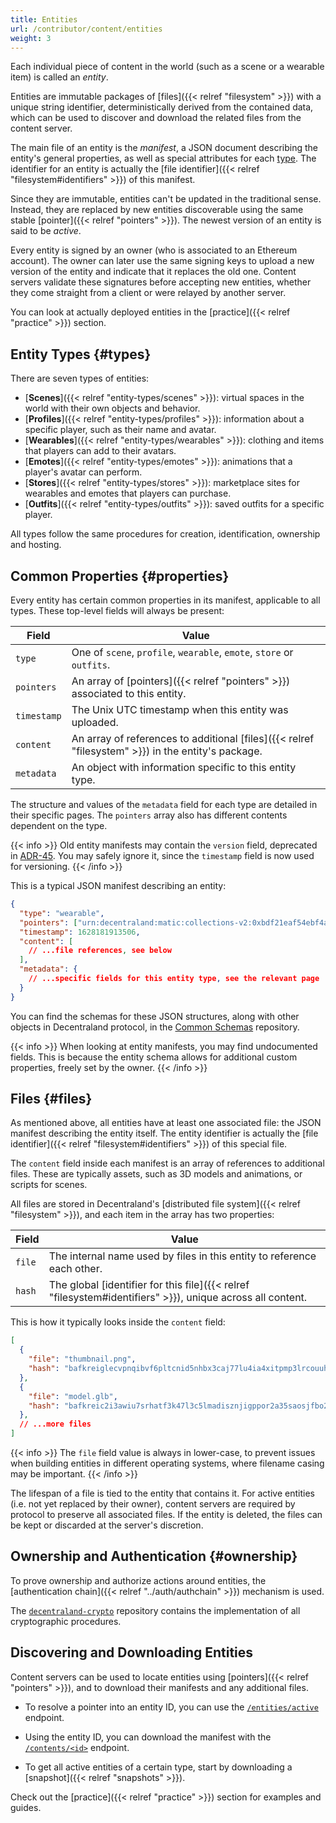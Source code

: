 ```yaml
---
title: Entities
url: /contributor/content/entities
weight: 3
---
```


Each individual piece of content in the world (such as a scene or a wearable item) is called an _entity_.

Entities are immutable packages of [files]({{< relref "filesystem" >}}) with a unique string identifier, deterministically derived from the contained data, which can be used to discover and download the related files from the content server.

The main file of an entity is the _manifest_, a JSON document describing the entity's general properties, as well as special attributes for each [type](#types). The identifier for an entity is actually the [file identifier]({{< relref "filesystem#identifiers" >}}) of this manifest.

Since they are immutable, entities can't be updated in the traditional sense. Instead, they are replaced by new entities discoverable using the same stable [pointer]({{< relref "pointers" >}}). The newest version of an entity is said to be _active_.

Every entity is signed by an owner (who is associated to an Ethereum account). The owner can later use the same signing keys to upload a new version of the entity and indicate that it replaces the old one. Content servers validate these signatures before accepting new entities, whether they come straight from a client or were relayed by another server.

You can look at actually deployed entities in the [practice]({{< relref "practice" >}}) section.

## Entity Types {#types}

There are seven types of entities:

- [**Scenes**]({{< relref "entity-types/scenes" >}}): virtual spaces in the world with their own objects and behavior.
- [**Profiles**]({{< relref "entity-types/profiles" >}}): information about a specific player, such as their name and avatar.
- [**Wearables**]({{< relref "entity-types/wearables" >}}): clothing and items that players can add to their avatars.
- [**Emotes**]({{< relref "entity-types/emotes" >}}): animations that a player's avatar can perform.
- [**Stores**]({{< relref "entity-types/stores" >}}): marketplace sites for wearables and emotes that players can purchase.
- [**Outfits**]({{< relref "entity-types/outfits" >}}): saved outfits for a specific player.

All types follow the same procedures for creation, identification, ownership and hosting.

## Common Properties {#properties}

Every entity has certain common properties in its manifest, applicable to all types. These top-level fields will always be present:

| Field | Value |
| ----- | --- |
| `type` | One of `scene`, `profile`, `wearable`, `emote`, `store` or `outfits`.
| `pointers` | An array of [pointers]({{< relref "pointers" >}}) associated to this entity.
| `timestamp` | The Unix UTC timestamp when this entity was uploaded.
| `content` | An array of references to additional [files]({{< relref "filesystem" >}}) in the entity's package.
| `metadata` | An object with information specific to this entity type.

The structure and values of the `metadata` field for each type are detailed in their specific pages. The `pointers` array also has different contents dependent on the type.

{{< info >}}
Old entity manifests may contain the `version` field, deprecated in [ADR-45](https://adr.decentraland.org/adr/ADR-45). You may safely ignore it, since the `timestamp` field is now used for versioning.
{{< /info >}}

This is a typical JSON manifest describing an entity:

```json
{
  "type": "wearable",
  "pointers": ["urn:decentraland:matic:collections-v2:0xbdf21eaf54ebf4a6cadc2dcb371df7afce98bc1d:0"],
  "timestamp": 1628181913506,
  "content": [
    // ...file references, see below
  ],
  "metadata": {
    // ...specific fields for this entity type, see the relevant page
  }
}
```

You can find the schemas for these JSON structures, along with other objects in Decentraland protocol, in the [Common Schemas](https://github.com/decentraland/common-schemas) repository.


{{< info >}}
When looking at entity manifests, you may find undocumented fields. This is because the entity schema allows for additional custom properties, freely set by the owner.
{{< /info >}}

## Files {#files}

As mentioned above, all entities have at least one associated file: the JSON manifest describing the entity itself. The entity identifier is actually the [file identifier]({{< relref "filesystem#identifiers" >}}) of this special file.

The `content` field inside each manifest is an array of references to additional files. These are typically assets, such as 3D models and animations, or scripts for scenes.

All files are stored in Decentraland's [distributed file system]({{< relref "filesystem" >}}), and each item in the array has two properties:

| Field | Value |
| --- | --- |
| `file` | The internal name used by files in this entity to reference each other.
| `hash` | The global [identifier for this file]({{< relref "filesystem#identifiers" >}}), unique across all content.

This is how it typically looks inside the `content` field:

```json
[
  {
    "file": "thumbnail.png",
    "hash": "bafkreiglecvpnqibvf6pltcnid5nhbx3caj77lu4ia4xitpmp3lrcouuhm",
  },
  {
    "file": "model.glb",
    "hash": "bafkreic2i3awiu7srhatf3k47l3c5lmadisznjigppor2a35saosjfbo25",
  },
  // ...more files
]
```

{{< info >}}
The `file` field value is always in lower-case, to prevent issues when building entities in different operating systems, where filename casing may be important.
{{< /info >}}

The lifespan of a file is tied to the entity that contains it. For active entities (i.e. not yet replaced by their owner), content servers are required by protocol to preserve all associated files. If the entity is deleted, the files can be kept or discarded at the server's discretion.

## Ownership and Authentication {#ownership}

To prove ownership and authorize actions around entities, the [authentication chain]({{< relref "../auth/authchain" >}}) mechanism is used.

The [`decentraland-crypto`](https://github.com/decentraland/decentraland-crypto) repository contains the implementation of all cryptographic procedures.


## Discovering and Downloading Entities

Content servers can be used to locate entities using [pointers]({{< relref "pointers" >}}), and to download their manifests and any additional files. 

- To resolve a pointer into an entity ID, you can use the [`/entities/active`](https://decentraland.github.io/catalyst-api-specs/#tag/Content-Server/operation/getListOfEntities) endpoint.

- Using the entity ID, you can download the manifest with the [`/contents/<id>`](https://decentraland.github.io/catalyst-api-specs/#tag/Content-Server/operation/getContentFile) endpoint.

- To get all active entities of a certain type, start by downloading a [snapshot]({{< relref "snapshots" >}}).

Check out the [practice]({{< relref "practice" >}}) section for examples and guides.
